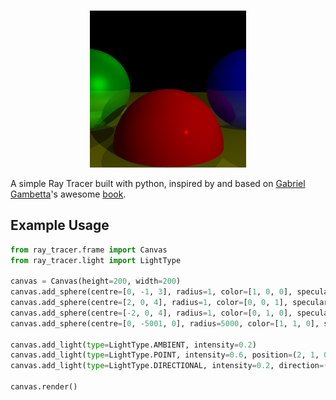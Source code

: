 #

<p align="center">
  <img src="scene.png" width="250"/>
</p>

A simple Ray Tracer built with python, inspired by and based on [Gabriel Gambetta](https://github.com/ggambetta)'s awesome [book](https://www.gabrielgambetta.com/computer-graphics-from-scratch/).

## Example Usage

```python
from ray_tracer.frame import Canvas
from ray_tracer.light import LightType

canvas = Canvas(height=200, width=200)
canvas.add_sphere(centre=[0, -1, 3], radius=1, color=[1, 0, 0], specular=500, reflective=0.2)
canvas.add_sphere(centre=[2, 0, 4], radius=1, color=[0, 0, 1], specular=500, reflective=0.3)
canvas.add_sphere(centre=[-2, 0, 4], radius=1, color=[0, 1, 0], specular=10, reflective=0.4)
canvas.add_sphere(centre=[0, -5001, 0], radius=5000, color=[1, 1, 0], specular=1000, reflective=0.5)  # noqa

canvas.add_light(type=LightType.AMBIENT, intensity=0.2)
canvas.add_light(type=LightType.POINT, intensity=0.6, position=(2, 1, 0))
canvas.add_light(type=LightType.DIRECTIONAL, intensity=0.2, direction=(1, 4, 4))

canvas.render()
```
